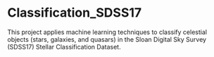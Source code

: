 # Classification_SDSS17
This project applies machine learning techniques to classify celestial objects (stars, galaxies, and quasars) in the Sloan Digital Sky Survey (SDSS17) Stellar Classification Dataset.
